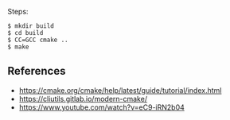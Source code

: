 Steps:

```
$ mkdir build
$ cd build
$ CC=GCC cmake ..
$ make
```

## References

- <https://cmake.org/cmake/help/latest/guide/tutorial/index.html>
- <https://cliutils.gitlab.io/modern-cmake/>
- <https://www.youtube.com/watch?v=eC9-iRN2b04>
